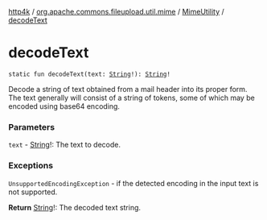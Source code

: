 [http4k](../../index.md) / [org.apache.commons.fileupload.util.mime](../index.md) / [MimeUtility](index.md) / [decodeText](./decode-text.md)

# decodeText

`static fun decodeText(text: `[`String`](https://kotlinlang.org/api/latest/jvm/stdlib/kotlin/-string/index.html)`!): `[`String`](https://kotlinlang.org/api/latest/jvm/stdlib/kotlin/-string/index.html)`!`

Decode a string of text obtained from a mail header into its proper form. The text generally will consist of a string of tokens, some of which may be encoded using base64 encoding.

### Parameters

`text` - [String](https://kotlinlang.org/api/latest/jvm/stdlib/kotlin/-string/index.html)!: The text to decode.

### Exceptions

`UnsupportedEncodingException` - if the detected encoding in the input text is not supported.

**Return**
[String](https://kotlinlang.org/api/latest/jvm/stdlib/kotlin/-string/index.html)!: The decoded text string.

